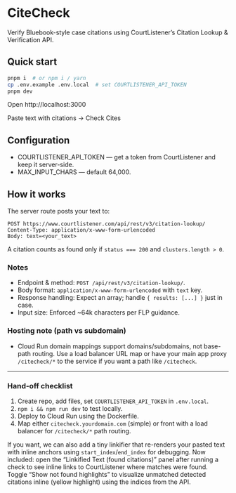 # CiteCheck

Verify Bluebook-style case citations using CourtListener’s Citation Lookup & Verification API.

## Quick start

```bash
pnpm i  # or npm i / yarn
cp .env.example .env.local  # set COURTLISTENER_API_TOKEN
pnpm dev
```

Open http://localhost:3000

Paste text with citations → Check Cites

## Configuration
- COURTLISTENER_API_TOKEN — get a token from CourtListener and keep it server-side.
- MAX_INPUT_CHARS — default 64,000.

## How it works
The server route posts your text to:

```
POST https://www.courtlistener.com/api/rest/v3/citation-lookup/
Content-Type: application/x-www-form-urlencoded
Body: text=<your_text>
```

A citation counts as found only if `status === 200` and `clusters.length > 0`.

### Notes
- Endpoint & method: `POST /api/rest/v3/citation-lookup/`.
- Body format: `application/x-www-form-urlencoded` with `text` key.
- Response handling: Expect an array; handle `{ results: [...] }` just in case.
- Input size: Enforced ~64k characters per FLP guidance.

### Hosting note (path vs subdomain)
- Cloud Run domain mappings support domains/subdomains, not base-path routing. Use a load balancer URL map or have your main app proxy `/citecheck/*` to the service if you want a path like `/citecheck`.

---

### Hand-off checklist
1. Create repo, add files, set `COURTLISTENER_API_TOKEN` in `.env.local`.
2. `npm i && npm run dev` to test locally.
3. Deploy to Cloud Run using the Dockerfile.
4. Map either `citecheck.yourdomain.com` (simple) or front with a load balancer for `/citecheck/*` path routing.

If you want, we can also add a tiny linkifier that re-renders your pasted text with inline anchors using `start_index`/`end_index` for debugging.
Now included: open the “Linkified Text (found citations)” panel after running a check to see inline links to CourtListener where matches were found. Toggle “Show not found highlights” to visualize unmatched detected citations inline (yellow highlight) using the indices from the API.
